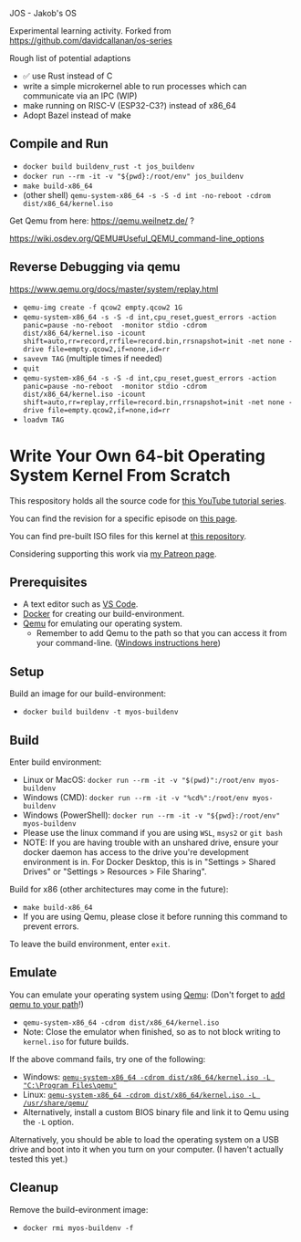JOS - Jakob's OS

Experimental learning activity. Forked from https://github.com/davidcallanan/os-series

Rough list of potential adaptions

- ✅ use Rust instead of C
- write a simple microkernel able to run processes which can communicate via an IPC (WIP)
- make running on RISC-V (ESP32-C3?) instead of x86_64
- Adopt Bazel instead of make

## Compile and Run

- `docker build buildenv_rust -t jos_buildenv`
- `docker run --rm -it -v "${pwd}:/root/env" jos_buildenv`
- `make build-x86_64`
- (other shell) `qemu-system-x86_64 -s -S -d int -no-reboot -cdrom dist/x86_64/kernel.iso`

Get Qemu from here: https://qemu.weilnetz.de/ ?

https://wiki.osdev.org/QEMU#Useful_QEMU_command-line_options



## Reverse Debugging via qemu

https://www.qemu.org/docs/master/system/replay.html

- `qemu-img create -f qcow2 empty.qcow2 1G`
- `qemu-system-x86_64 -s -S -d int,cpu_reset,guest_errors -action panic=pause -no-reboot  -monitor stdio -cdrom dist/x86_64/kernel.iso -icount shift=auto,rr=record,rrfile=record.bin,rrsnapshot=init -net none -drive file=empty.qcow2,if=none,id=rr`
- `savevm TAG` (multiple times if needed)
- `quit`
- `qemu-system-x86_64 -s -S -d int,cpu_reset,guest_errors -action panic=pause -no-reboot  -monitor stdio -cdrom dist/x86_64/kernel.iso -icount shift=auto,rr=replay,rrfile=record.bin,rrsnapshot=init -net none -drive file=empty.qcow2,if=none,id=rr`
- `loadvm TAG`

# Write Your Own 64-bit Operating System Kernel From Scratch

This respository holds all the source code for [this YouTube tutorial series](https://www.youtube.com/playlist?list=PLZQftyCk7_SeZRitx5MjBKzTtvk0pHMtp).

You can find the revision for a specific episode on [this page](https://github.com/davidcallanan/yt-os-series/tags).

You can find pre-built ISO files for this kernel at [this repository](https://github.com/davidcallanan/os-series-isos).

Considering supporting this work via [my Patreon page](http://patreon.com/codepulse).

## Prerequisites

 - A text editor such as [VS Code](https://code.visualstudio.com/).
 - [Docker](https://www.docker.com/) for creating our build-environment.
 - [Qemu](https://www.qemu.org/) for emulating our operating system.
   - Remember to add Qemu to the path so that you can access it from your command-line. ([Windows instructions here](https://dev.to/whaleshark271/using-qemu-on-windows-10-home-edition-4062))

## Setup

Build an image for our build-environment:
 - `docker build buildenv -t myos-buildenv`

## Build

Enter build environment:
 - Linux or MacOS: `docker run --rm -it -v "$(pwd)":/root/env myos-buildenv`
 - Windows (CMD): `docker run --rm -it -v "%cd%":/root/env myos-buildenv`
 - Windows (PowerShell): `docker run --rm -it -v "${pwd}:/root/env" myos-buildenv`
 - Please use the linux command if you are using `WSL`, `msys2` or `git bash`
 - NOTE: If you are having trouble with an unshared drive, ensure your docker daemon has access to the drive you're development environment is in. For Docker Desktop, this is in "Settings > Shared Drives" or "Settings > Resources > File Sharing".

Build for x86 (other architectures may come in the future):
 - `make build-x86_64`
 - If you are using Qemu, please close it before running this command to prevent errors.

To leave the build environment, enter `exit`.

## Emulate

You can emulate your operating system using [Qemu](https://www.qemu.org/): (Don't forget to [add qemu to your path](https://dev.to/whaleshark271/using-qemu-on-windows-10-home-edition-4062#:~:text=2.-,Add%20Qemu%20path%20to%20environment%20variables%20settings,-Copy%20the%20Qemu)!)

 - `qemu-system-x86_64 -cdrom dist/x86_64/kernel.iso`
 - Note: Close the emulator when finished, so as to not block writing to `kernel.iso` for future builds.

If the above command fails, try one of the following:
 - Windows: [`qemu-system-x86_64 -cdrom dist/x86_64/kernel.iso -L "C:\Program Files\qemu"`](https://stackoverflow.com/questions/66266448/qemu-could-not-load-pc-bios-bios-256k-bin)
 - Linux: [`qemu-system-x86_64 -cdrom dist/x86_64/kernel.iso -L /usr/share/qemu/`](https://unix.stackexchange.com/questions/134893/cannot-start-kvm-vm-because-missing-bios)
 - Alternatively, install a custom BIOS binary file and link it to Qemu using the `-L` option.

Alternatively, you should be able to load the operating system on a USB drive and boot into it when you turn on your computer. (I haven't actually tested this yet.)

## Cleanup

Remove the build-evironment image:
 - `docker rmi myos-buildenv -f`
